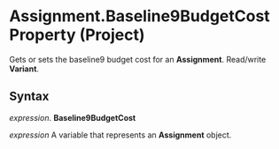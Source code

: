 
# Assignment.Baseline9BudgetCost Property (Project)

Gets or sets the baseline9 budget cost for an  **Assignment**. Read/write **Variant**.


## Syntax

 _expression_. **Baseline9BudgetCost**

 _expression_ A variable that represents an **Assignment** object.

